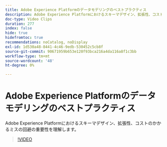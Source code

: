 ```yaml
---
title: Adobe Experience Platformのデータモデリングのベストプラクティス
description: Adobe Experience Platformにおけるスキーマデザイン、拡張性、コストのかかるミスの回避の重要性を理解します。
doc-type: Video Clips
duration: 277
index: false
hide: true
hidefromtoc: true
recommendations: noCatalog, noDisplay
exl-id: 1d530a48-8441-4c46-9edb-530452c5cb8f
source-git-commit: 90671959b653e120f93bca216a4da116a8f1c3bb
workflow-type: tm+mt
source-wordcount: '48'
ht-degree: 0%

---
```


# Adobe Experience Platformのデータモデリングのベストプラクティス

Adobe Experience Platformにおけるスキーマデザイン、拡張性、コストのかかるミスの回避の重要性を理解します。

<!-- 85_S655_3442541_276_best-practices-for-data-modeling-in-adobe-experience-platform -->
>[!VIDEO](https://video.tv.adobe.com/v/3458291/?learn=on&enablevpops=true)
